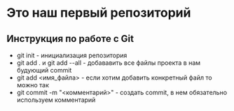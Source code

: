 # Это наш первый репозиторий
## Инструкция по работе с Git

* git init - инициализация репозитория
* git add . и git add --all - добававить все файлы проекта в нам будующий commit
* git add <имя_файла> - если хотим добавить конкретный файл то можно так 
* git commit -m "<комментарий>" - создать commit, в нем обязательно используем комментарий
